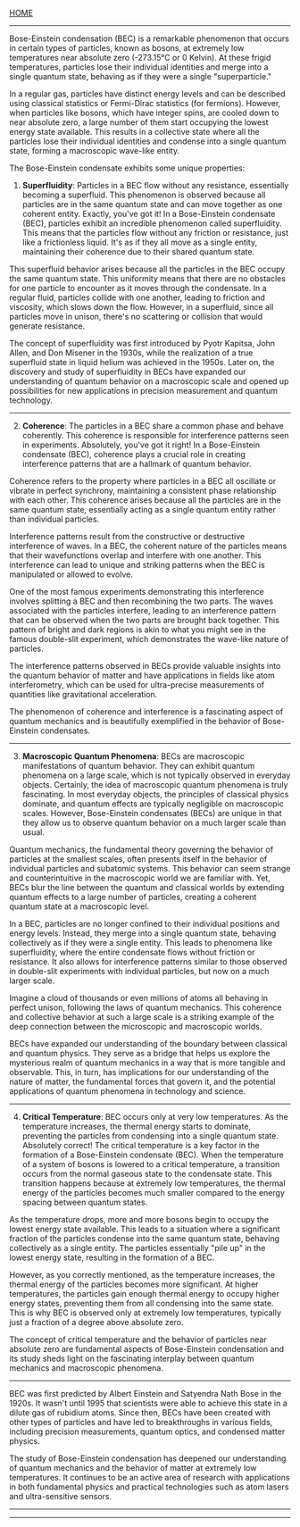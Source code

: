 [HOME](/README.md)      

---  

Bose-Einstein condensation (BEC) is a remarkable phenomenon that occurs in certain types of particles, known as bosons, at extremely low temperatures near absolute zero (-273.15°C or 0 Kelvin). At these frigid temperatures, particles lose their individual identities and merge into a single quantum state, behaving as if they were a single "superparticle."

In a regular gas, particles have distinct energy levels and can be described using classical statistics or Fermi-Dirac statistics (for fermions). However, when particles like bosons, which have integer spins, are cooled down to near absolute zero, a large number of them start occupying the lowest energy state available. This results in a collective state where all the particles lose their individual identities and condense into a single quantum state, forming a macroscopic wave-like entity.

The Bose-Einstein condensate exhibits some unique properties:

1. **Superfluidity**: Particles in a BEC flow without any resistance, essentially becoming a superfluid. This phenomenon is observed because all particles are in the same quantum state and can move together as one coherent entity.
Exactly, you've got it! In a Bose-Einstein condensate (BEC), particles exhibit an incredible phenomenon called superfluidity. This means that the particles flow without any friction or resistance, just like a frictionless liquid. It's as if they all move as a single entity, maintaining their coherence due to their shared quantum state.

This superfluid behavior arises because all the particles in the BEC occupy the same quantum state. This uniformity means that there are no obstacles for one particle to encounter as it moves through the condensate. In a regular fluid, particles collide with one another, leading to friction and viscosity, which slows down the flow. However, in a superfluid, since all particles move in unison, there's no scattering or collision that would generate resistance.

The concept of superfluidity was first introduced by Pyotr Kapitsa, John Allen, and Don Misener in the 1930s, while the realization of a true superfluid state in liquid helium was achieved in the 1950s. Later on, the discovery and study of superfluidity in BECs have expanded our understanding of quantum behavior on a macroscopic scale and opened up possibilities for new applications in precision measurement and quantum technology.

--- 

2. **Coherence**: The particles in a BEC share a common phase and behave coherently. This coherence is responsible for interference patterns seen in experiments.
Absolutely, you've got it right! In a Bose-Einstein condensate (BEC), coherence plays a crucial role in creating interference patterns that are a hallmark of quantum behavior.

Coherence refers to the property where particles in a BEC all oscillate or vibrate in perfect synchrony, maintaining a consistent phase relationship with each other. This coherence arises because all the particles are in the same quantum state, essentially acting as a single quantum entity rather than individual particles.

Interference patterns result from the constructive or destructive interference of waves. In a BEC, the coherent nature of the particles means that their wavefunctions overlap and interfere with one another. This interference can lead to unique and striking patterns when the BEC is manipulated or allowed to evolve.

One of the most famous experiments demonstrating this interference involves splitting a BEC and then recombining the two parts. The waves associated with the particles interfere, leading to an interference pattern that can be observed when the two parts are brought back together. This pattern of bright and dark regions is akin to what you might see in the famous double-slit experiment, which demonstrates the wave-like nature of particles.

The interference patterns observed in BECs provide valuable insights into the quantum behavior of matter and have applications in fields like atom interferometry, which can be used for ultra-precise measurements of quantities like gravitational acceleration.

The phenomenon of coherence and interference is a fascinating aspect of quantum mechanics and is beautifully exemplified in the behavior of Bose-Einstein condensates.

--- 

3. **Macroscopic Quantum Phenomena**: BECs are macroscopic manifestations of quantum behavior. They can exhibit quantum phenomena on a large scale, which is not typically observed in everyday objects.
Certainly, the idea of macroscopic quantum phenomena is truly fascinating. In most everyday objects, the principles of classical physics dominate, and quantum effects are typically negligible on macroscopic scales. However, Bose-Einstein condensates (BECs) are unique in that they allow us to observe quantum behavior on a much larger scale than usual.

Quantum mechanics, the fundamental theory governing the behavior of particles at the smallest scales, often presents itself in the behavior of individual particles and subatomic systems. This behavior can seem strange and counterintuitive in the macroscopic world we are familiar with. Yet, BECs blur the line between the quantum and classical worlds by extending quantum effects to a large number of particles, creating a coherent quantum state at a macroscopic level.

In a BEC, particles are no longer confined to their individual positions and energy levels. Instead, they merge into a single quantum state, behaving collectively as if they were a single entity. This leads to phenomena like superfluidity, where the entire condensate flows without friction or resistance. It also allows for interference patterns similar to those observed in double-slit experiments with individual particles, but now on a much larger scale.

Imagine a cloud of thousands or even millions of atoms all behaving in perfect unison, following the laws of quantum mechanics. This coherence and collective behavior at such a large scale is a striking example of the deep connection between the microscopic and macroscopic worlds.

BECs have expanded our understanding of the boundary between classical and quantum physics. They serve as a bridge that helps us explore the mysterious realm of quantum mechanics in a way that is more tangible and observable. This, in turn, has implications for our understanding of the nature of matter, the fundamental forces that govern it, and the potential applications of quantum phenomena in technology and science.

---  

4. **Critical Temperature**: BEC occurs only at very low temperatures. As the temperature increases, the thermal energy starts to dominate, preventing the particles from condensing into a single quantum state.
Absolutely correct! The critical temperature is a key factor in the formation of a Bose-Einstein condensate (BEC). When the temperature of a system of bosons is lowered to a critical temperature, a transition occurs from the normal gaseous state to the condensate state. This transition happens because at extremely low temperatures, the thermal energy of the particles becomes much smaller compared to the energy spacing between quantum states.

As the temperature drops, more and more bosons begin to occupy the lowest energy state available. This leads to a situation where a significant fraction of the particles condense into the same quantum state, behaving collectively as a single entity. The particles essentially "pile up" in the lowest energy state, resulting in the formation of a BEC.

However, as you correctly mentioned, as the temperature increases, the thermal energy of the particles becomes more significant. At higher temperatures, the particles gain enough thermal energy to occupy higher energy states, preventing them from all condensing into the same state. This is why BEC is observed only at extremely low temperatures, typically just a fraction of a degree above absolute zero.

The concept of critical temperature and the behavior of particles near absolute zero are fundamental aspects of Bose-Einstein condensation and its study sheds light on the fascinating interplay between quantum mechanics and macroscopic phenomena.

---  

BEC was first predicted by Albert Einstein and Satyendra Nath Bose in the 1920s. It wasn't until 1995 that scientists were able to achieve this state in a dilute gas of rubidium atoms. Since then, BECs have been created with other types of particles and have led to breakthroughs in various fields, including precision measurements, quantum optics, and condensed matter physics.

The study of Bose-Einstein condensation has deepened our understanding of quantum mechanics and the behavior of matter at extremely low temperatures. It continues to be an active area of research with applications in both fundamental physics and practical technologies such as atom lasers and ultra-sensitive sensors.

---
---   
